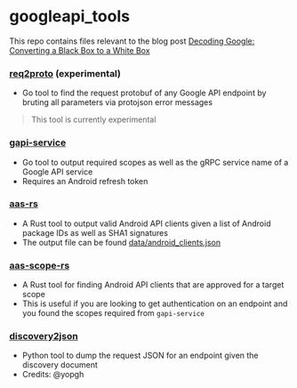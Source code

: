 
# googleapi_tools

This repo contains files relevant to the blog post [Decoding Google: Converting a Black Box to a White Box](https://brutecat.com/articles/decoding-google)

### [req2proto](./req2proto) (experimental)
- Go tool to find the request protobuf of any Google API endpoint by bruting all parameters via protojson error messages
> This tool is currently experimental

### [gapi-service](./gapi-service)
- Go tool to output required scopes as well as the gRPC service name of a Google API service
- Requires an Android refresh token

### [aas-rs](./aas-rs)
- A Rust tool to output valid Android API clients given a list of Android package IDs as well as SHA1 signatures
- The output file can be found [data/android_clients.json](data/android_clients.json)

### [aas-scope-rs](./aas-scope-rs)
- A Rust tool for finding Android API clients that are approved for a target scope
- This is useful if you are looking to get authentication on an endpoint and you found the scopes required from `gapi-service`

### [discovery2json](https://github.com/yopgh/discovery2json)
- Python tool to dump the request JSON for an endpoint given the discovery document
- Credits: @yopgh
